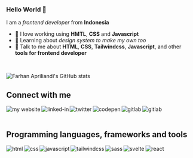 ### Hello World 👋

I am a *frontend developer* from **Indonesia** 

- 🔭 I love working using **HMTL**, **CSS** and **Javascript**
- 🌱 Learning about *design system to make my own too*
- 💬 Talk to me about **HTML**, **CSS**, **Tailwindcss**, **Javascript**, and other **tools for frontend developer**

<br>

![Farhan Apriliandi's GitHub stats](https://github-readme-stats.vercel.app/api?username=apriliandi246&show_icons=true&theme=radical&title_color=ffffff)


## Connect with me
[<img align="left" alt="my website" src="https://img.shields.io/badge/My Website-FFA500?style=for-the-badge&logo=rss&logoColor=white" />](https://apriliandi.xyz/)
[<img align="left" alt="linked-in" src="https://img.shields.io/badge/linkedin-%230077B5.svg?&style=for-the-badge&logo=linkedin&logoColor=white" />](https://www.linkedin.com/in/farhan-apriliandi-934442191/)
[<img align="left" alt="twitter" src="https://img.shields.io/badge/twitter-%231DA1F2.svg?&style=for-the-badge&logo=twitter&logoColor=white" />](https://twitter.com/calon_jenazah__)
[<img align="left" alt="codepen" src="https://img.shields.io/badge/Codepen-000000?style=for-the-badge&logo=codepen&logoColor=white" />](https://codepen.io/apriliandi246)
[<img align="left" alt="gitlab" src="https://img.shields.io/badge/GitLab-330F63?style=for-the-badge&logo=gitlab&logoColor=white" />](https://gitlab.com/apriliandi246)
[<img align="left" alt="gitlab" src="https://img.shields.io/badge/GitHub-100000?style=for-the-badge&logo=github&logoColor=white" />](https://github.com/apriliandi246)

<br><br>

## Programming languages, frameworks and tools
[<img align="left" alt="html" src="https://img.shields.io/badge/HTML-239120?style=for-the-badge&logo=html5&logoColor=white" />](https://developer.mozilla.org/en-US/docs/Web/HTML)
[<img align="left" alt="css" src="https://img.shields.io/badge/CSS-1572B6?style=for-the-badge&logo=css3&logoColor=white" />](https://developer.mozilla.org/en-US/docs/Web/CSS)
[<img align="left" alt="javascript" src="https://img.shields.io/badge/JavaScript-323330?style=for-the-badge&logo=javascript&logoColor=F7DF1E" />](https://developer.mozilla.org/en-US/docs/Web/javascript)
[<img align="left" alt="tailwindcss" src="https://img.shields.io/badge/Tailwind_CSS-38B2AC?style=for-the-badge&logo=tailwind-css&logoColor=white" />](https://tailwindcss.com/)
[<img align="left" alt="sass" src="https://img.shields.io/badge/Sass-CC6699?style=for-the-badge&logo=sass&logoColor=white" />](https://sass-lang.com/)
[<img align="left" alt="svelte" src="https://img.shields.io/badge/Svelte-4A4A55?style=for-the-badge&logo=svelte&logoColor=FF3E00" />](https://svelte.dev/)
[<img align="left" alt="react" src="https://img.shields.io/badge/react%20-%2320232a.svg?&style=for-the-badge&logo=react&logoColor=%2361DAFB" />](https://reactjs.org/)

<br><br>
